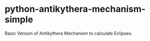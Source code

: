 # python-antikythera-mechanism-simple
Basic Version of Antikythera Mechanism to calculate Eclipses.
